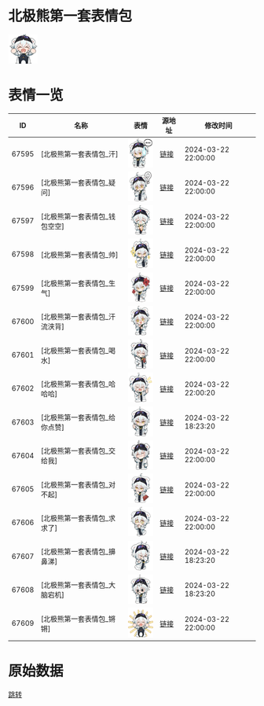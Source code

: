 # 北极熊第一套表情包

<img src="./cover.png" height="60" alt="cover" />

# 表情一览

|ID|名称|表情|源地址|修改时间|
|----|----|----|----|----|
|67595|[北极熊第一套表情包_汗]|<img src="./pic/067595_%5B北极熊第一套表情包_汗%5D.png" height="60" alt="汗"/>|[链接](https://i0.hdslb.com/bfs/garb/3f52a70c3d949e6ba6a6af3a7ec047a4dc4c0f72.png)|2024-03-22 22:00:00|
|67596|[北极熊第一套表情包_疑问]|<img src="./pic/067596_%5B北极熊第一套表情包_疑问%5D.png" height="60" alt="疑问"/>|[链接](https://i0.hdslb.com/bfs/garb/80524ae8fb876b6b9ac309f95200995253808333.png)|2024-03-22 22:00:00|
|67597|[北极熊第一套表情包_钱包空空]|<img src="./pic/067597_%5B北极熊第一套表情包_钱包空空%5D.png" height="60" alt="钱包空空"/>|[链接](https://i0.hdslb.com/bfs/garb/4b91ecd4e1222df30e64734900c1455ab82b33f5.png)|2024-03-22 22:00:00|
|67598|[北极熊第一套表情包_帅]|<img src="./pic/067598_%5B北极熊第一套表情包_帅%5D.png" height="60" alt="帅"/>|[链接](https://i0.hdslb.com/bfs/garb/9bfa42c617151ceb8e607cb7ef2f137a1196b7b8.png)|2024-03-22 22:00:00|
|67599|[北极熊第一套表情包_生气]|<img src="./pic/067599_%5B北极熊第一套表情包_生气%5D.png" height="60" alt="生气"/>|[链接](https://i0.hdslb.com/bfs/garb/64c90413567abe31d50c3604ea2d0e138493a5eb.png)|2024-03-22 22:00:00|
|67600|[北极熊第一套表情包_汗流浃背]|<img src="./pic/067600_%5B北极熊第一套表情包_汗流浃背%5D.png" height="60" alt="汗流浃背"/>|[链接](https://i0.hdslb.com/bfs/garb/2d583a38686c4ac89fa25506470583349fa1ddc3.png)|2024-03-22 22:00:00|
|67601|[北极熊第一套表情包_喝水]|<img src="./pic/067601_%5B北极熊第一套表情包_喝水%5D.png" height="60" alt="喝水"/>|[链接](https://i0.hdslb.com/bfs/garb/29c6d8ba4a5623275f5b5f9070f4e8d93d723711.png)|2024-03-22 22:00:00|
|67602|[北极熊第一套表情包_哈哈哈]|<img src="./pic/067602_%5B北极熊第一套表情包_哈哈哈%5D.png" height="60" alt="哈哈哈"/>|[链接](https://i0.hdslb.com/bfs/garb/880f94efcb4fc8efcc75bf21f7acb73cd8e6007b.png)|2024-03-22 22:00:20|
|67603|[北极熊第一套表情包_给你点赞]|<img src="./pic/067603_%5B北极熊第一套表情包_给你点赞%5D.png" height="60" alt="给你点赞"/>|[链接](https://i0.hdslb.com/bfs/garb/c39ee36725deef4f8aabc9fa407db0c7aa70a5b6.png)|2024-03-22 18:23:20|
|67604|[北极熊第一套表情包_交给我]|<img src="./pic/067604_%5B北极熊第一套表情包_交给我%5D.png" height="60" alt="交给我"/>|[链接](https://i0.hdslb.com/bfs/garb/0ab7953df4c9619976001557132926aaeff7defd.png)|2024-03-22 22:00:00|
|67605|[北极熊第一套表情包_对不起]|<img src="./pic/067605_%5B北极熊第一套表情包_对不起%5D.png" height="60" alt="对不起"/>|[链接](https://i0.hdslb.com/bfs/garb/dfaf1bda93c152e933281183fee0e7dedbc472cc.png)|2024-03-22 22:00:00|
|67606|[北极熊第一套表情包_求求了]|<img src="./pic/067606_%5B北极熊第一套表情包_求求了%5D.png" height="60" alt="求求了"/>|[链接](https://i0.hdslb.com/bfs/garb/6fe97f2a07eb1ea653bf1887d31bac860d27a1ff.png)|2024-03-22 22:00:00|
|67607|[北极熊第一套表情包_擤鼻涕]|<img src="./pic/067607_%5B北极熊第一套表情包_擤鼻涕%5D.png" height="60" alt="擤鼻涕"/>|[链接](https://i0.hdslb.com/bfs/garb/d2a8884d8f95a1008d92e14555857109a5c33e0a.png)|2024-03-22 18:23:20|
|67608|[北极熊第一套表情包_大脑宕机]|<img src="./pic/067608_%5B北极熊第一套表情包_大脑宕机%5D.png" height="60" alt="大脑宕机"/>|[链接](https://i0.hdslb.com/bfs/garb/36fe2f36eeca2b11aee38b7a9733040f39bc935a.png)|2024-03-22 18:23:20|
|67609|[北极熊第一套表情包_锵锵]|<img src="./pic/067609_%5B北极熊第一套表情包_锵锵%5D.png" height="60" alt="锵锵"/>|[链接](https://i0.hdslb.com/bfs/garb/8f508cd98c1a5fdd7ddc0068cbe7cbaf98b2dcb7.png)|2024-03-22 22:00:00|

# 原始数据

[跳转](./raw.json)

